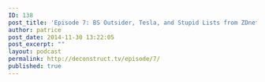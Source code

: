 ```yaml
---
ID: 138
post_title: 'Episode 7: BS Outsider, Tesla, and Stupid Lists from ZDnet'
author: patrice
post_date: 2014-11-30 13:22:05
post_excerpt: ""
layout: podcast
permalink: http://deconstruct.tv/episode/7/
published: true
---
```

